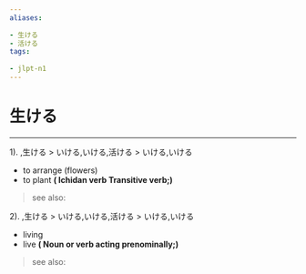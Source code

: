 ```yaml
---
aliases:
    
- 生ける
- 活ける
tags:
    
- jlpt-n1
---
```


# 生ける
---
1).
,生ける > いける,いける,活ける > いける,いける

- to arrange (flowers)
- to plant
**( Ichidan verb Transitive verb;)**
> see also: 
            
2).
,生ける > いける,いける,活ける > いける,いける

- living
- live
**( Noun or verb acting prenominally;)**
> see also: 
            